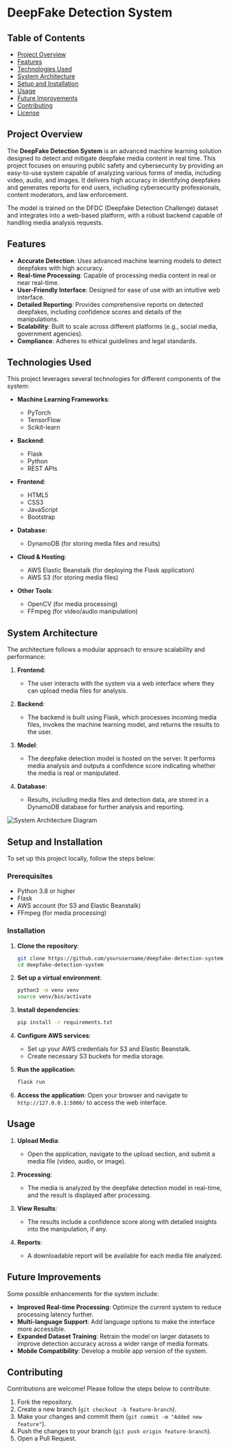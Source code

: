 # DeepFake Detection System

## Table of Contents
- [Project Overview](#project-overview)
- [Features](#features)
- [Technologies Used](#technologies-used)
- [System Architecture](#system-architecture)
- [Setup and Installation](#setup-and-installation)
- [Usage](#usage)
- [Future Improvements](#future-improvements)
- [Contributing](#contributing)
- [License](#license)

## Project Overview
The **DeepFake Detection System** is an advanced machine learning solution designed to detect and mitigate deepfake media content in real time. This project focuses on ensuring public safety and cybersecurity by providing an easy-to-use system capable of analyzing various forms of media, including video, audio, and images. It delivers high accuracy in identifying deepfakes and generates reports for end users, including cybersecurity professionals, content moderators, and law enforcement.

The model is trained on the DFDC (Deepfake Detection Challenge) dataset and integrates into a web-based platform, with a robust backend capable of handling media analysis requests.

## Features
- **Accurate Detection**: Uses advanced machine learning models to detect deepfakes with high accuracy.
- **Real-time Processing**: Capable of processing media content in real or near real-time.
- **User-Friendly Interface**: Designed for ease of use with an intuitive web interface.
- **Detailed Reporting**: Provides comprehensive reports on detected deepfakes, including confidence scores and details of the manipulations.
- **Scalability**: Built to scale across different platforms (e.g., social media, government agencies).
- **Compliance**: Adheres to ethical guidelines and legal standards.

## Technologies Used
This project leverages several technologies for different components of the system:

- **Machine Learning Frameworks**:
  - PyTorch
  - TensorFlow
  - Scikit-learn
  
- **Backend**:
  - Flask
  - Python
  - REST APIs
  
- **Frontend**:
  - HTML5
  - CSS3
  - JavaScript
  - Bootstrap
  
- **Database**:
  - DynamoDB (for storing media files and results)
  
- **Cloud & Hosting**:
  - AWS Elastic Beanstalk (for deploying the Flask application)
  - AWS S3 (for storing media files)
  
- **Other Tools**:
  - OpenCV (for media processing)
  - FFmpeg (for video/audio manipulation)

## System Architecture
The architecture follows a modular approach to ensure scalability and performance:

1. **Frontend**:
   - The user interacts with the system via a web interface where they can upload media files for analysis.
  
2. **Backend**:
   - The backend is built using Flask, which processes incoming media files, invokes the machine learning model, and returns the results to the user.
   
3. **Model**:
   - The deepfake detection model is hosted on the server. It performs media analysis and outputs a confidence score indicating whether the media is real or manipulated.
   
4. **Database**:
   - Results, including media files and detection data, are stored in a DynamoDB database for further analysis and reporting.

![System Architecture Diagram](path-to-architecture-diagram.png)

## Setup and Installation

To set up this project locally, follow the steps below:

### Prerequisites
- Python 3.8 or higher
- Flask
- AWS account (for S3 and Elastic Beanstalk)
- FFmpeg (for media processing)

### Installation

1. **Clone the repository**:
    ```bash
    git clone https://github.com/yourusername/deepfake-detection-system.git
    cd deepfake-detection-system
    ```

2. **Set up a virtual environment**:
    ```bash
    python3 -m venv venv
    source venv/bin/activate
    ```

3. **Install dependencies**:
    ```bash
    pip install -r requirements.txt
    ```

4. **Configure AWS services**:
    - Set up your AWS credentials for S3 and Elastic Beanstalk.
    - Create necessary S3 buckets for media storage.

5. **Run the application**:
    ```bash
    flask run
    ```

6. **Access the application**:
    Open your browser and navigate to `http://127.0.0.1:5000/` to access the web interface.

## Usage

1. **Upload Media**:
   - Open the application, navigate to the upload section, and submit a media file (video, audio, or image).
   
2. **Processing**:
   - The media is analyzed by the deepfake detection model in real-time, and the result is displayed after processing.

3. **View Results**:
   - The results include a confidence score along with detailed insights into the manipulation, if any.
   
4. **Reports**:
   - A downloadable report will be available for each media file analyzed.

## Future Improvements
Some possible enhancements for the system include:
- **Improved Real-time Processing**: Optimize the current system to reduce processing latency further.
- **Multi-language Support**: Add language options to make the interface more accessible.
- **Expanded Dataset Training**: Retrain the model on larger datasets to improve detection accuracy across a wider range of media formats.
- **Mobile Compatibility**: Develop a mobile app version of the system.

## Contributing
Contributions are welcome! Please follow the steps below to contribute:

1. Fork the repository.
2. Create a new branch (`git checkout -b feature-branch`).
3. Make your changes and commit them (`git commit -m "Added new feature"`).
4. Push the changes to your branch (`git push origin feature-branch`).
5. Open a Pull Request.

